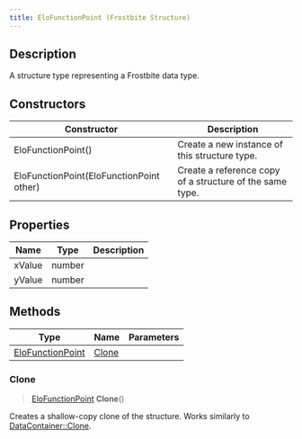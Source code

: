 ```yaml
---
title: EloFunctionPoint (Frostbite Structure)
---
```

## Description

A structure type representing a Frostbite data type.

## Constructors

| Constructor                              | Description                                              |
| ---------------------------------------- | -------------------------------------------------------- |
| EloFunctionPoint()                       | Create a new instance of this structure type.            |
| EloFunctionPoint(EloFunctionPoint other) | Create a reference copy of a structure of the same type. |

## Properties

| Name   | Type   | Description |
| ------ | ------ | ----------- |
| xValue | number |             |
| yValue | number |             |

## Methods

| Type                                 | Name            | Parameters |
| ------------------------------------ | --------------- | ---------- |
| [EloFunctionPoint](EloFunctionPoint) | [Clone](#clone) |            |

### Clone

> [EloFunctionPoint](EloFunctionPoint) **Clone**()

Creates a shallow-copy clone of the structure. Works similarly to [DataContainer::Clone](/vext/ref/cls/shr/datacontainer#clone).
